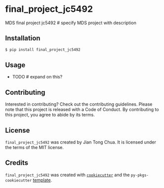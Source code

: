 # final_project_jc5492

MDS final project jc5492 # specify MDS project with description

## Installation

```bash
$ pip install final_project_jc5492
```

## Usage

- TODO # expand on this?

## Contributing

Interested in contributing? Check out the contributing guidelines. Please note that this project is released with a Code of Conduct. By contributing to this project, you agree to abide by its terms.

## License

`final_project_jc5492` was created by Jian Tong Chua. It is licensed under the terms of the MIT license.

## Credits

`final_project_jc5492` was created with [`cookiecutter`](https://cookiecutter.readthedocs.io/en/latest/) and the `py-pkgs-cookiecutter` [template](https://github.com/py-pkgs/py-pkgs-cookiecutter).
